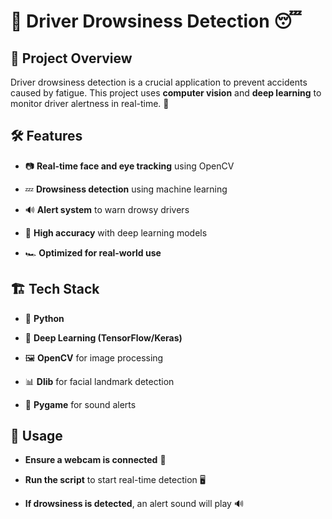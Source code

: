 # 🚗 Driver Drowsiness Detection 😴

## 📌 Project Overview
Driver drowsiness detection is a crucial application to prevent accidents caused by fatigue. This project uses **computer vision** and **deep learning** to monitor driver alertness in real-time. 🚀

## 🛠️ Features
- 📷 **Real-time face and eye tracking** using OpenCV
  
- 💤 **Drowsiness detection** using machine learning
  
- 🔊 **Alert system** to warn drowsy drivers
  
- 🎯 **High accuracy** with deep learning models
  
- 🏎️ **Optimized for real-world use**

## 🏗️ Tech Stack
- 🐍 **Python**
  
- 🤖 **Deep Learning (TensorFlow/Keras)**
  
- 🖼️ **OpenCV** for image processing
  
- 📊 **Dlib** for facial landmark detection
  
- 🎵 **Pygame** for sound alerts


## 🏁 Usage
- **Ensure a webcam is connected** 🎥
  
- **Run the script** to start real-time detection 🖥️
  
- **If drowsiness is detected**, an alert sound will play 🔊

